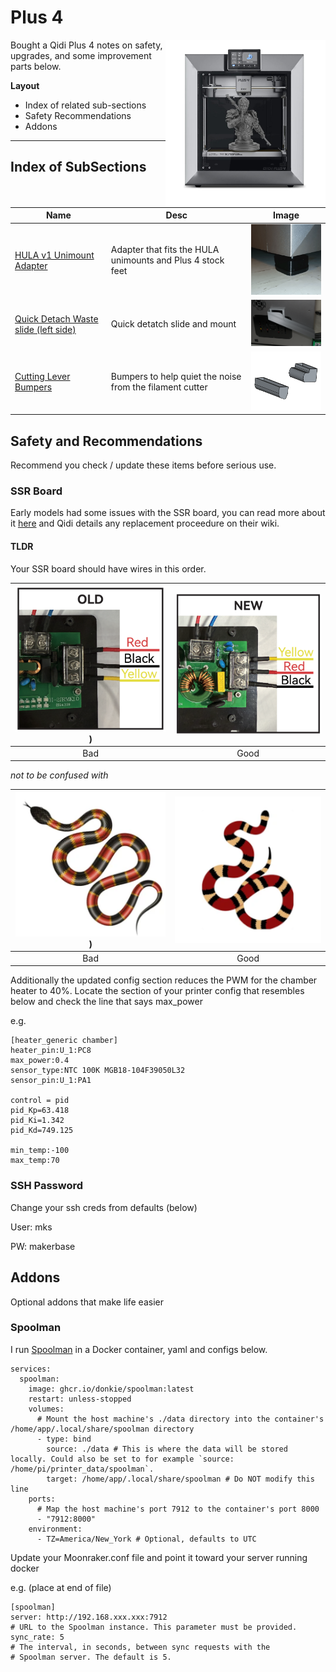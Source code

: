 # Plus 4
<img src="images/Plus4.jpg" width=256 align="right">

Bought a Qidi Plus 4 notes on safety, upgrades, and some improvement parts below.    

**Layout** 

  * Index of related sub-sections 
  * Safety Recommendations
  * Addons

<hr>

## Index of SubSections

| Name | Desc | Image | 
| --- | --- | --- | 
| [HULA v1 Unimount Adapter](HULA_Adapter/README.md) | Adapter that fits the HULA unimounts and Plus 4 stock feet | <img src="HULA_Adapter/images/HULA1.gif" width=200> | 
| [Quick Detach Waste slide (left side)](Waste_Extract/README.md) | Quick detatch slide and mount | <img src="Waste_Extract/images/Slide_assy.jpg" width=200> | 
| [Cutting Lever Bumpers](Waste_Extract/README.md) | Bumpers to help quiet the noise from the filament cutter | <img src="Waste_Extract/images/Bumpers.png" width=200> | 

## Safety and Recommendations

Recommend you check / update these items before serious use. 

### SSR Board

Early models had some issues with the SSR board, you can read more about it [here](https://github.com/qidi-community/Plus4-Wiki/blob/main/content/heater-ssr-upgrade/README.md) and Qidi details any replacement proceedure on their wiki.

#### TLDR
Your SSR board should have wires in this order. 

| <img src="images/SSR_Bad.png" width=240> ) | <img src="images/SSR_Good.png" width=240> | 
| :---: | :---: | 
| Bad | Good |

*not to be confused with* 


| <img src="images/Snake_Bad.png" width=240> ) | <img src="images/Snake_Good.png" width=240> | 
| :---: | :---: | 
| Bad | Good |


Additionally the updated config section reduces the PWM for the chamber heater to 40%. Locate the section of your printer config that resembles below and check the line that says max_power

e.g. 

``` 
[heater_generic chamber]
heater_pin:U_1:PC8
max_power:0.4
sensor_type:NTC 100K MGB18-104F39050L32
sensor_pin:U_1:PA1

control = pid
pid_Kp=63.418 
pid_Ki=1.342 
pid_Kd=749.125

min_temp:-100
max_temp:70
```


 
### SSH Password

Change your ssh creds from defaults (below) 

User: mks 

PW: makerbase

## Addons

Optional addons that make life easier

### Spoolman 

I run [Spoolman](https://github.com/Donkie/Spoolman) in a Docker container, yaml and configs below. 

```
services:
  spoolman:
    image: ghcr.io/donkie/spoolman:latest
    restart: unless-stopped
    volumes:
      # Mount the host machine's ./data directory into the container's /home/app/.local/share/spoolman directory
      - type: bind
        source: ./data # This is where the data will be stored locally. Could also be set to for example `source: /home/pi/printer_data/spoolman`.
        target: /home/app/.local/share/spoolman # Do NOT modify this line
    ports:
      # Map the host machine's port 7912 to the container's port 8000
      - "7912:8000"
    environment:
      - TZ=America/New_York # Optional, defaults to UTC

```
Update your Moonraker.conf file and point it toward your server running docker 


e.g. (place at end of file)

```
[spoolman]
server: http://192.168.xxx.xxx:7912
# URL to the Spoolman instance. This parameter must be provided.
sync_rate: 5
# The interval, in seconds, between sync requests with the
# Spoolman server. The default is 5. 
```
